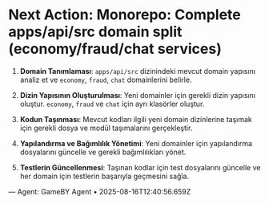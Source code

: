 # Next Action: Monorepo: Complete apps/api/src domain split (economy/fraud/chat services)

1. **Domain Tanımlaması**: `apps/api/src` dizinindeki mevcut domain yapısını analiz et ve `economy`, `fraud`, `chat` domainlerini belirle.

2. **Dizin Yapısının Oluşturulması**: Yeni domainler için gerekli dizin yapısını oluştur. `economy`, `fraud` ve `chat` için ayrı klasörler oluştur.

3. **Kodun Taşınması**: Mevcut kodları ilgili yeni domain dizinlerine taşımak için gerekli dosya ve modül taşımalarını gerçekleştir.

4. **Yapılandırma ve Bağımlılık Yönetimi**: Yeni domainler için yapılandırma dosyalarını güncelle ve gerekli bağımlılıkları yönet.

5. **Testlerin Güncellenmesi**: Taşınan kodlar için test dosyalarını güncelle ve her domain için testlerin başarıyla geçmesini sağla.

— Agent: GameBY Agent • 2025-08-16T12:40:56.659Z
